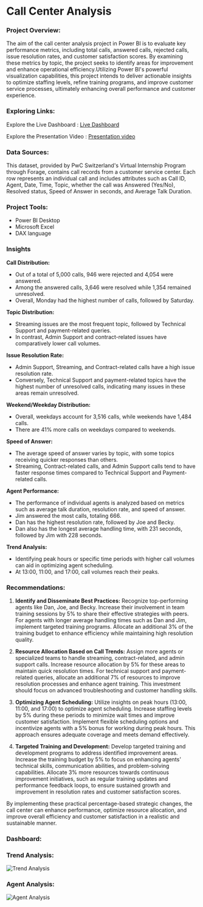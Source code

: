 # Call Center Analysis

### Project Overview:
The aim of the call center analysis project in Power BI is to evaluate key performance metrics, including total calls, answered calls, rejected calls, issue resolution rates, and customer satisfaction scores. By examining these metrics by topic, the project seeks to identify areas for improvement and enhance operational efficiency.Utilizing Power BI's powerful visualization capabilities, this project intends to deliver actionable insights to optimize staffing levels, refine training programs, and improve customer service processes, ultimately enhancing overall performance and customer experience.

### Exploring Links:
Explore the Live Dashboard : [Live Dashboard](https://app.powerbi.com/view?r=eyJrIjoiMDk1ZDMwN2UtZjMzYy00NDYwLWI5YzEtYmI3MDk0MzZjZmYyIiwidCI6ImM2ZTU0OWIzLTVmNDUtNDAzMi1hYWU5LWQ0MjQ0ZGM1YjJjNCJ9)

Explore the Presentation Video : [Presentation video](https://www.linkedin.com/posts/chellalakshmi_pwcswitzerland-pwc-internship-activity-7203280199256317952-BAba?utm_source=share&utm_medium=member_desktop)

### Data Sources:
This dataset, provided by PwC Switzerland's Virtual Internship Program through Forage, contains call records from a customer service center. Each row represents an individual call and includes attributes such as Call ID, Agent, Date, Time, Topic, whether the call was Answered (Yes/No), Resolved status, Speed of Answer in seconds, and Average Talk Duration.

### Project Tools:
- Power BI Desktop
- Microsoft Excel
- DAX language


### Insights
**Call Distribution:**
- Out of a total of 5,000 calls, 946 were rejected and 4,054 were answered.
- Among the answered calls, 3,646 were resolved while 1,354 remained unresolved.
- Overall, Monday had the highest number of calls, followed by Saturday.

**Topic Distribution:**
- Streaming issues are the most frequent topic, followed by Technical Support and payment-related queries.
- In contrast, Admin Support and contract-related issues have comparatively lower call volumes.

**Issue Resolution Rate:**
- Admin Support, Streaming, and Contract-related calls have a high issue resolution rate.
- Conversely, Technical Support and payment-related topics have the highest number of unresolved calls, indicating many issues in these areas remain unresolved.

**Weekend/Weekday Distribution:**
- Overall, weekdays account for 3,516 calls, while weekends have 1,484 calls.
- There are 41% more calls on weekdays compared to weekends.

**Speed of Answer:**
- The average speed of answer varies by topic, with some topics receiving quicker responses than others.
- Streaming, Contract-related calls, and Admin Support calls tend to have faster response times compared to Technical Support and Payment-related calls.

**Agent Performance:**
- The performance of individual agents is analyzed based on metrics such as average talk duration, resolution rate, and speed of answer.
- Jim answered the most calls, totaling 666.
- Dan has the highest resolution rate, followed by Joe and Becky.
- Dan also has the longest average handling time, with 231 seconds, followed by Jim with 228 seconds. 

**Trend Analysis:**
- Identifying peak hours or specific time periods with higher call volumes can aid in optimizing agent scheduling.
- At 13:00, 11:00, and 17:00, call volumes reach their peaks.

### Recommendations:

1. **Identify and Disseminate Best Practices:** Recognize top-performing agents like Dan, Joe, and Becky. Increase their involvement in team training sessions by 5% to share their effective strategies with peers.
For agents with longer average handling times such as Dan and Jim, implement targeted training programs. Allocate an additional 3% of the training budget to enhance efficiency while maintaining high resolution quality.

2. **Resource Allocation Based on Call Trends:** Assign more agents or specialized teams to handle streaming, contract-related, and admin support calls. Increase resource allocation by 5% for these areas to maintain quick resolution times. For technical support and payment-related queries, allocate an additional 7% of resources to improve resolution processes and enhance agent training. This investment should focus on advanced troubleshooting and customer handling skills.

3. **Optimizing Agent Scheduling:** Utilize insights on peak hours (13:00, 11:00, and 17:00) to optimize agent scheduling. Increase staffing levels by 5% during these periods to minimize wait times and improve customer satisfaction. Implement flexible scheduling options and incentivize agents with a 5% bonus for working during peak hours. This approach ensures adequate coverage and meets demand effectively.

4. **Targeted Training and Development:** Develop targeted training and development programs to address identified improvement areas. Increase the training budget by 5% to focus on enhancing agents' technical skills, communication abilities, and problem-solving capabilities. Allocate 3% more resources towards continuous improvement initiatives, such as regular training updates and performance feedback loops, to ensure sustained growth and improvement in resolution rates and customer satisfaction scores.
   
By implementing these practical percentage-based strategic changes, the call center can enhance performance, optimize resource allocation, and improve overall efficiency and customer satisfaction in a realistic and sustainable manner.

### Dashboard:
### Trend Analysis:
![Trend Analysis](https://github.com/ChellalakshmiV/Call_Center_Analysis/assets/162456368/69ad92c5-7bf6-48eb-94db-52011419f158)

### Agent Analysis:
![Agent Analysis](https://github.com/ChellalakshmiV/Call_Center_Analysis/assets/162456368/ea7dd7ca-ff52-44b1-a57c-21df4cd0b630)









